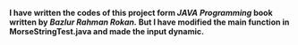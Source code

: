 **I have written the codes of this project form _JAVA Programming_ book written by _Bazlur Rahman Rokan._ 
But I have modified the main function in MorseStringTest.java and made the input dynamic.**